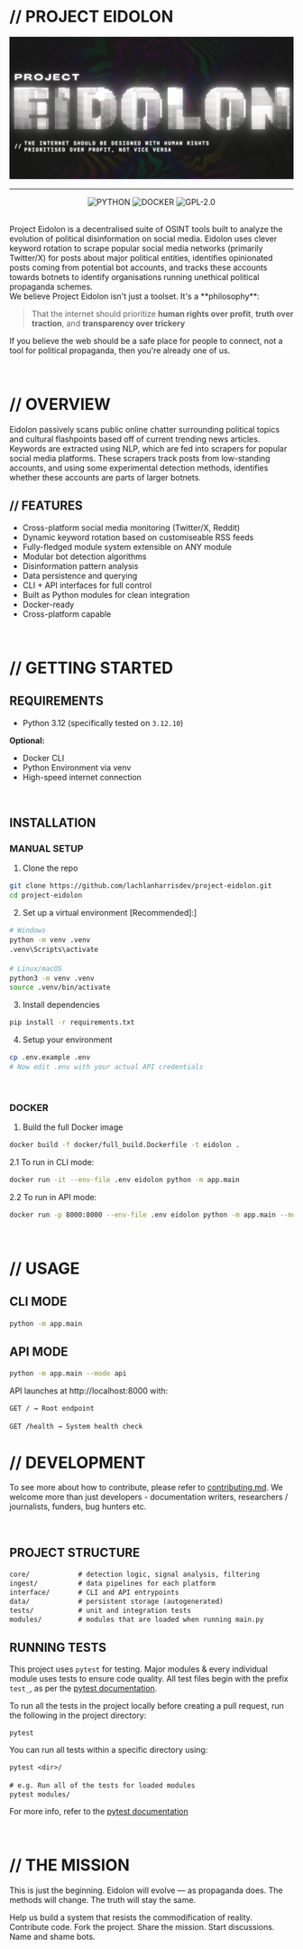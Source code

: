 # // PROJECT EIDOLON

![Banner](/.github/images/Banner_2x1.jpg)

---
<div align='center'>
    
![PYTHON](https://img.shields.io/badge/Python-FFD43B?style=for-the-badge&logo=python&logoColor=blue) ![DOCKER](https://img.shields.io/badge/Docker-2CA5E0?style=for-the-badge&logo=docker&logoColor=white) ![GPL-2.0](https://img.shields.io/badge/GPL--2.0-red?style=for-the-badge)

</div>

<br/>
Project Eidolon is a decentralised suite of OSINT tools built to analyze the evolution of political disinformation on social media. Eidolon uses clever keyword rotation to scrape popular social media networks (primarily Twitter/X) 
for posts about major political entities, identifies opinionated posts coming from potential bot accounts, and tracks these accounts towards botnets to identify organisations running unethical political propaganda schemes. 
<br/>
We believe Project Eidolon isn't just a toolset. It's a **philosophy**:  

> That the internet should prioritize **human rights over profit**, **truth over traction**, and **transparency over trickery**

If you believe the web should be a safe place for people to connect, not a tool for political propaganda, then you're already one of us.

<br/>

# // OVERVIEW

Eidolon passively scans public online chatter surrounding political topics and cultural flashpoints based off of current trending news articles. Keywords are extracted using NLP, which are fed into scrapers for popular social media platforms. These scrapers track posts from low-standing accounts, and using some experimental detection methods, identifies whether these accounts are parts of larger botnets.

## // FEATURES

- Cross-platform social media monitoring (Twitter/X, Reddit)
- Dynamic keyword rotation based on customiseable RSS feeds
- Fully-fledged module system extensible on ANY module
- Modular bot detection algorithms
- Disinformation pattern analysis
- Data persistence and querying
- CLI + API interfaces for full control
- Built as Python modules for clean integration
- Docker-ready
- Cross-platform capable

<br/>

# // GETTING STARTED

## REQUIREMENTS
- Python 3.12 (specifically tested on `3.12.10`)

**Optional:**

- Docker CLI
- Python Environment via venv
- High-speed internet connection
<br/>

## INSTALLATION

### MANUAL SETUP

1. Clone the repo
```bash
git clone https://github.com/lachlanharrisdev/project-eidolon.git
cd project-eidolon
```

2. Set up a virtual environment \[Recommended\]:]

```bash
# Windows
python -m venv .venv
.venv\Scripts\activate

# Linux/macOS
python3 -m venv .venv
source .venv/bin/activate
```

3. Install dependencies

```bash
pip install -r requirements.txt
```

4. Setup your environment

```bash
cp .env.example .env
# Now edit .env with your actual API credentials
```

<br/>

### DOCKER

1. Build the full Docker image

```bash
docker build -f docker/full_build.Dockerfile -t eidolon .
```

2.1 To run in CLI mode:

```bash
docker run -it --env-file .env eidolon python -m app.main
```

2.2 To run in API mode:

```bash
docker run -p 8000:8000 --env-file .env eidolon python -m app.main --mode api
```

<br/>

# // USAGE

## CLI MODE

```bash
python -m app.main
```

## API MODE

```bash
python -m app.main --mode api
```

API launches at http://localhost:8000 with:

    GET / → Root endpoint

    GET /health → System health check

# // DEVELOPMENT

To see more about how to contribute, please refer to [contributing.md](/CONTRIBUTING.md). We welcome more than just developers - documentation writers, researchers / journalists, funders, bug hunters etc.

<br/>

## PROJECT STRUCTURE

```explorer
core/            # detection logic, signal analysis, filtering
ingest/          # data pipelines for each platform
interface/       # CLI and API entrypoints
data/            # persistent storage (autogenerated)
tests/           # unit and integration tests
modules/         # modules that are loaded when running main.py
```

## RUNNING TESTS

This project uses `pytest` for testing. Major modules & every individual module uses tests to ensure code quality. All test files begin with the prefix `test_`, as per the [pytest documentation](https://docs.pytest.org/en/stable/getting-started.html).

To run all the tests in the project locally before creating a pull request, run the following in the project directory:

```
pytest
```

You can run all tests within a specific directory using:
```
pytest <dir>/

# e.g. Run all of the tests for loaded modules
pytest modules/
```

For more info, refer to the [pytest documentation](https://docs.pytest.org/en/stable/getting-started.html)

<br/>

# // THE MISSION

This is just the beginning. Eidolon will evolve — as propaganda does. The methods will change. The truth will stay the same.

Help us build a system that resists the commodification of reality. Contribute code. Fork the project. Share the mission. Start discussions. Name and shame bots.